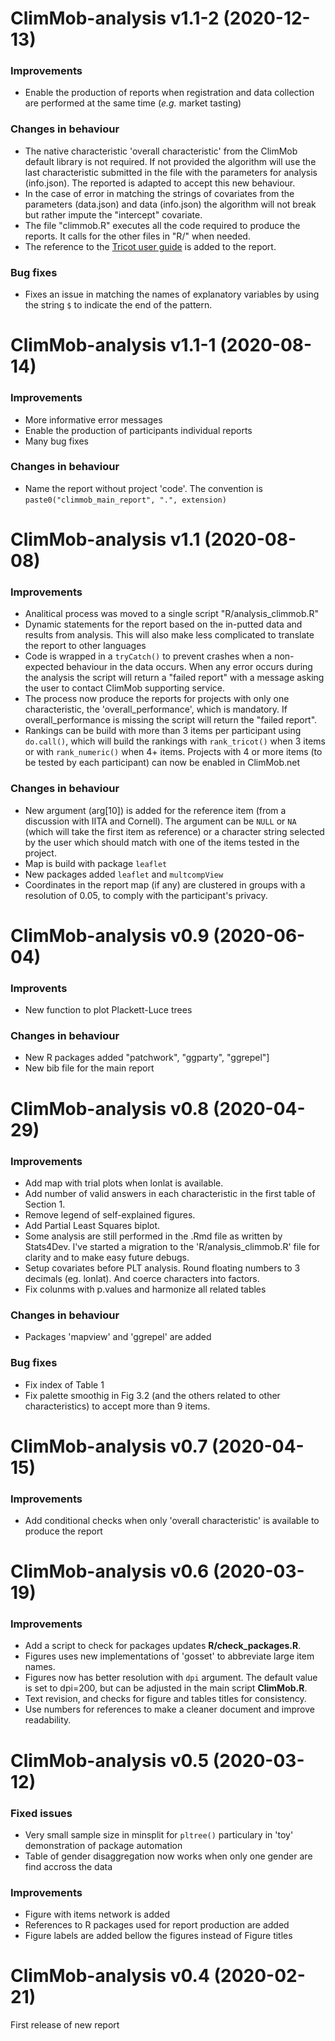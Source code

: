 ClimMob-analysis v1.1-2 (2020-12-13)
=========================

### Improvements 

* Enable the production of reports when registration and data collection are performed at the same time (*e.g.* market tasting)

### Changes in behaviour

* The native characteristic 'overall characteristic' from the ClimMob default library is not required. If not provided the algorithm will use the last characteristic submitted in the file with the parameters for analysis (info.json). The reported is adapted to accept this new behaviour.
* In the case of error in matching the strings of covariates from the parameters (data.json) and data (info.json) the algorithm will not break but rather impute the "intercept" covariate.
* The file "climmob.R" executes all the code required to produce the reports. It calls for the other files in "R/" when needed.
* The reference to the [Tricot user guide](https://hdl.handle.net/10568/109942) is added to the report.

### Bug fixes

* Fixes an issue in matching the names of explanatory variables by using the string `$` to indicate the end of the pattern. 


ClimMob-analysis v1.1-1 (2020-08-14)
=========================

### Improvements
* More informative error messages
* Enable the production of participants individual reports
* Many bug fixes

### Changes in behaviour
* Name the report without project 'code'. The convention is `paste0("climmob_main_report", ".", extension)`

ClimMob-analysis v1.1 (2020-08-08)
=========================

### Improvements
* Analitical process was moved to a single script "R/analysis_climmob.R"
* Dynamic statements for the report based on the in-putted data and results from analysis. This will also make less complicated to translate the report to other languages
* Code is wrapped in a `tryCatch()` to prevent crashes when a non-expected behaviour in the data occurs. When any error occurs during the analysis the script will return a "failed report" with a message asking the user to contact ClimMob supporting service.
* The process now produce the reports for projects with only one characteristic, the 'overall_performance', which is mandatory. If overall_performance is missing the script will return the "failed report".
* Rankings can be build with more than 3 items per participant using `do.call()`, which will build the rankings with `rank_tricot()` when 3 items or with `rank_numeric()` when 4+ items. Projects with 4 or more items (to be tested by each participant) can now be enabled in ClimMob.net

### Changes in behaviour
* New argument (arg[10]) is added for the reference item (from a discussion with IITA and Cornell). The argument can be `NULL` or `NA` (which will take the first item as reference) or a character string selected by the user which should match with one of the items tested in the project.
* Map is build with package `leaflet`
* New packages added `leaflet` and `multcompView`
* Coordinates in the report map (if any) are clustered in groups with a resolution of 0.05, to comply with the participant's privacy. 


ClimMob-analysis v0.9 (2020-06-04)
=========================
### Improvents
* New function to plot Plackett-Luce trees

### Changes in behaviour
* New R packages added "patchwork", "ggparty", "ggrepel"]
* New bib file for the main report


ClimMob-analysis v0.8 (2020-04-29)
=========================

### Improvements
* Add map with trial plots when lonlat is available.
* Add number of valid answers in each characteristic in the first table of Section 1.
* Remove legend of self-explained figures.
* Add Partial Least Squares biplot.
* Some analysis are still performed in the .Rmd file as written by Stats4Dev. I've started a migration to the 'R/analysis_climmob.R' file for clarity and to make easy future debugs.
* Setup covariates before PLT analysis. Round floating numbers to 3 decimals (eg. lonlat). And coerce characters into factors.
* Fix colunms with p.values and harmonize all related tables

### Changes in behaviour
* Packages 'mapview' and 'ggrepel' are added

### Bug fixes
* Fix index of Table 1
* Fix palette smoothig in Fig 3.2 (and the others related to other characteristics) to accept more than 9 items.


ClimMob-analysis v0.7 (2020-04-15)
=========================

### Improvements

* Add conditional checks when only 'overall characteristic' is available to produce the report  



ClimMob-analysis v0.6 (2020-03-19)
=========================

### Improvements

* Add a script to check for packages updates **R/check_packages.R**. 
* Figures uses new implementations of 'gosset' to abbreviate large item names. 
* Figures now has better resolution with `dpi` argument. The default value is set to dpi=200, but can be adjusted in the main script **ClimMob.R**.
* Text revision, and checks for figure and tables titles for consistency.
* Use numbers for references to make a cleaner document and improve readability.


ClimMob-analysis v0.5 (2020-03-12)
=========================

### Fixed issues

* Very small sample size in minsplit for `pltree()` particulary in 'toy' demonstration of package automation
* Table of gender disaggregation now works when only one gender are find accross the data


### Improvements

* Figure with items network is added
* References to R packages used for report production are added
* Figure labels are added bellow the figures instead of Figure titles

ClimMob-analysis v0.4 (2020-02-21)
=========================

First release of new report